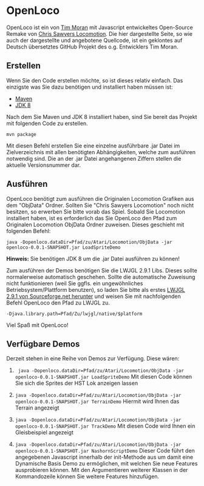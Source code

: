 OpenLoco
========
OpenLoco ist ein von [Tim Moran](https://github.com/mr-tim/openloco) mit Javascript entwickeltes Open-Source Remake von [Chris Sawyers Locomotion](https://de.wikipedia.org/wiki/Chris_Sawyer%E2%80%99s_Locomotion). Die hier dargestellte Seite, so wie auch der dargestellte und angebotene Quellcode, ist ein geklontes auf Deutsch übersetztes GitHub Projekt des o.g. Entwicklers Tim Moran. 


Erstellen
--------
Wenn Sie den Code erstellen möchte, so ist dieses relativ einfach. Das einzigste was Sie dazu benötigen und installiert haben müssen ist:

 - [Maven](https://maven.apache.org/download.cgi)
 - [JDK 8](http://www.oracle.com/technetwork/java/javase/downloads/jdk8-downloads-2133151.html)

Nach dem Sie Maven und JDK 8 installiert haben, sind Sie bereit das Projekt mit folgenden Code zu erstellen. 

    mvn package

Mit diesen Befehl erstellen Sie eine einzelne ausführbare .jar Datei im Zielverzeichnis mit allen benötigten Abhängigkeiten, welche zum ausführen notwendig sind. Die an der .jar Datei angehangenen Ziffern stellen die aktuelle Versionsnummer dar.

Ausführen
-------

OpenLoco benötigt zum ausführen die Originalen Locomotion Grafiken aus dem "ObjData" Ordner. Sollten Sie "Chris Sawyers Locomotion" noch nicht besitzen, so erwerben Sie bitte vorab das Spiel. Sobald Sie Locomotion installiert haben, ist es erforderlich das Sie OpenLoco den Pfad zum Originalen Locomotion ObjData Ordner zuweisen. Dieses geschieht mit folgenden Befehl:

    java -Dopenloco.dataDir=Pfad/zu/Atari/Locomotion/ObjData -jar openloco-0.0.1-SNAPSHOT.jar LoadSpriteDemo

**Hinweis:** Sie benötigen JDK 8 um die .jar Datei ausführen zu können!

Zum ausführen der Demos benötigen Sie die LWJGL 2.9.1 Libs. Dieses sollte normalerweise automatisch geschehen. Sollte die automatische Zuweisung nicht funktionieren (weil Sie ggfls. ein ungewöhnliches Betriebsystem/Plattform benutzen), so laden Sie bitte als erstes 
[LWJGL 2.9.1 von Sourceforge.net herunter](http://sourceforge.net/projects/java-game-lib/files/Official%20Releases/LWJGL%202.9.1/) und weisen Sie mit nachfolgenden Befehl OpenLoco den Pfad zu LWJGL zu.

    -Djava.library.path=Pfad/Zu/lwjgl/native/$platform

Viel Spaß mit OpenLoco!

Verfügbare Demos
---------------
Derzeit stehen in eine Reihe von Demos zur Verfügung. Diese wären:

 1. ` java -Dopenloco.dataDir=Pfad/zu/Atari/Locomotion/ObjData -jar openloco-0.0.1-SNAPSHOT.jar LoadSpriteDemo`
Mit diesen Code können Sie sich die Sprites der HST Lok anzeigen lassen

 2. `java -Dopenloco.dataDir=Pfad/zu/Atari/Locomotion/ObjData -jar openloco-0.0.1-SNAPSHOT.jar TerrainDemo`
 Hiermit wird Ihnen das Terrain angezeigt
 
 3. `java -Dopenloco.dataDir=Pfad/zu/Atari/Locomotion/ObjData -jar openloco-0.0.1-SNAPSHOT.jar TrackDemo`
Mit diesen Code wird Ihnen ein Gleisbeispiel angezeigt

 4. `java -Dopenloco.dataDir=Pfad/zu/Atari/Locomotion/ObjData -jar openloco-0.0.1-SNAPSHOT.jar NashornScriptDemo`
Dieser Code führt den angegebenen Javascript innerhalb der init-Methode aus um damit eine Dynamische Basis Demo zu ermöglichen, mit welchen Sie neue Features ausprobieren können. Mit den Argumentieren weiterer Klassen in der Kommandozeile können Sie weitere Features hinzufügen.
